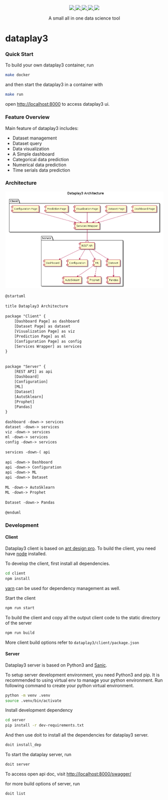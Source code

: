 <p align="center">
  <a href="https://github.com/gangtao/dataplay3/issues">
    <img src="https://img.shields.io/github/issues/gangtao/dataplay3.svg">
  </a>
  <a href="https://github.com/gangtao/dataplay3/network">
    <img src="https://img.shields.io/github/forks/gangtao/dataplay3.svg">
  </a>
  <a href="https://github.com/gangtao/dataplay3/stargazers">
    <img src="https://img.shields.io/github/stars/gangtao/dataplay3.svg">
  </a>
  <a href="https://app.codacy.com/app/gangtao/dataplay3?utm_source=github.com&utm_medium=referral&utm_content=gangtao/dataplay3&utm_campaign=Badge_Grade_Settings">
    <img src="https://api.codacy.com/project/badge/Grade/8e46d2bc99bc4dad990af063c26efb00">
  </a>
  <a href="https://ebertapp.io/github/gangtao/dataplay3">
    <img src="https://ebertapp.io/github/gangtao/dataplay3.svg">
  </a>
</p>

<p align="center">
  A small all in one data science tool
</p>

# dataplay3

### Quick Start
To build your own dataplay3 container, run
```bash
make docker
```
and then start the dataplay3 in a container with
```bash
make run
```
open [http://localhost:8000](http://localhost:8000) to access dataplay3 ui.

### Feature Overview

Main feature of dataplay3 includes:
- Dataset management
- Dataset query
- Data visualization
- A Simple dashboard
- Categorical data prediction
- Numerical data prediction
- Time serials data prediction

### Architecture

![dataplay3_component_view](./assets/dataplay3_component_view.png)
```plantuml
@startuml

title Dataplay3 Architecture

package "Client" {
    [Dashboard Page] as dashboard
    [Dataset Page] as dataset
    [Visualization Page] as viz
    [Prediction Page] as ml
    [Configuration Page] as config
    [Services Wrapper] as services
}

 
package "Server" {
    [REST API] as api
    [Dashboard]   
    [Configuration]
    [ML]
    [Dataset]
    [AutoSklearn]
    [Prophet]
    [Pandas]
} 

dashboard -down-> services
dataset -down-> services
viz -down-> services
ml -down-> services
config -down-> services

services -down-( api

api -down-> Dashboard 
api -down-> Configuration 
api -down-> ML 
api -down-> Dataset

ML -down-> AutoSklearn 
ML -down-> Prophet

Dataset -down-> Pandas

@enduml
```

### Development

#### Client
Dataplay3 client is based on [ant design pro](https://pro.ant.design/). To build the client, you need have [node](https://nodejs.org/en/) installed.

To develop the client, first install all dependencies.

```bash
cd client
npm install
```
[yarn](https://yarnpkg.com/en/) can be used for dependency management as well.

Start the client
```bash
npm run start
```

To build the client and copy all the output client code to the static directory of the server
```bash
npm run build
``` 

More client build options refer to `dataplay3/client/package.json` 

#### Server
Dataplay3 server is based on Python3 and [Sanic](https://github.com/huge-success/sanic). 

To setup server development environment, you need Python3 and pip. It is recommended to using virtual env to manage your python environment.  Run following command to create your python virtual environment. 
```bash
python -m venv .venv
source .venv/bin/activate
```

Install development dependency
```bash
cd server
pip install -r dev-requirements.txt
```

And then use doit to install all the dependencies for dataplay3 server.
```bash
doit install_dep
```

To start the dataplay server, run
```bash
doit server
```

To access open api doc, visit [http://localhost:8000/swagger/](http://localhost:8000/swagger/)

for more build options of server, run
```bash
doit list
```
